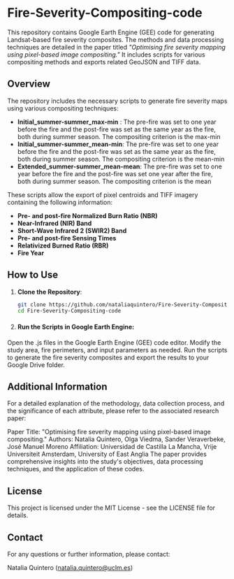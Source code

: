 # Fire-Severity-Compositing-code

This repository contains Google Earth Engine (GEE) code for generating Landsat-based fire severity composites. The methods and data processing techniques are detailed in the paper titled *"Optimising fire severity mapping using pixel-based image compositing."* It includes scripts for various compositing methods and exports related GeoJSON and TIFF data.

## Overview

The repository includes the necessary scripts to generate fire severity maps using various compositing techniques:

- **Initial_summer-summer_max-min** : The pre-fire was set to one year before the fire and the post-fire was set as the same year as the fire, both  during summer season. The compositing criterion is the max-min
- **Initial_summer-summer_mean-min**: The pre-fire was set to one year before the fire and the post-fire was set as the same year as the fire, both  during summer season. The compositing criterion is the mean-min
- **Extended_summer-summer_mean-mean**: The pre-fire was set to one year before the fire and the post-fire was set one year after the fire, both  during summer season. The compositing criterion is the mean

These scripts allow the export of pixel centroids and TIFF imagery containing the following information:

- **Pre- and post-fire Normalized Burn Ratio (NBR)**
- **Near-Infrared (NIR) Band**
- **Short-Wave Infrared 2 (SWIR2) Band**
- **Pre- and post-fire Sensing Times**
- **Relativized Burned Ratio (RBR)**
- **Fire Year**

## How to Use

1. **Clone the Repository**:
   ```bash
   git clone https://github.com/nataliaquintero/Fire-Severity-Compositing-code.git
   cd Fire-Severity-Compositing-code

2. #### Run the Scripts in Google Earth Engine:
Open the .js files in the Google Earth Engine (GEE) code editor.
Modify the study area, fire perimeters, and input parameters as needed.
Run the scripts to generate the fire severity composites and export the results to your Google Drive folder.

## Additional Information
For a detailed explanation of the methodology, data collection process, and the significance of each attribute, please refer to the associated research paper:

Paper Title: "Optimising fire severity mapping using pixel-based image compositing."
Authors: Natalia Quintero, Olga Viedma, Sander Veraverbeke, José Manuel Moreno
Affiliation: Universidad de Castilla La Mancha, Vrije Universiteit Amsterdam, University of East Anglia
The paper provides comprehensive insights into the study's objectives, data processing techniques, and the application of these codes.

## License
This project is licensed under the MIT License - see the LICENSE file for details.

## Contact
For any questions or further information, please contact:

Natalia Quintero (natalia.quintero@uclm.es)
